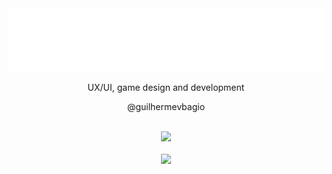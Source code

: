 
<div align="center"> <img  src="example.svg"> </div>
<p align="center"> UX/UI, game design and development </p>
<p align="center"> @guilhermevbagio </p>

<br/>

<div align="center">
    <img src="https://github-readme-stats.vercel.app/api/top-langs/?username=guilhermevbagio&theme=dark&count_private=true&langs_count=8">
</div>

<br/>

<div align="center">
    <img src="https://github-profile-trophy.vercel.app/?username=guilhermevbagio&theme=onestar&margin-w=9&hide_border=true&count_private=true"><br/>
</div>



##
